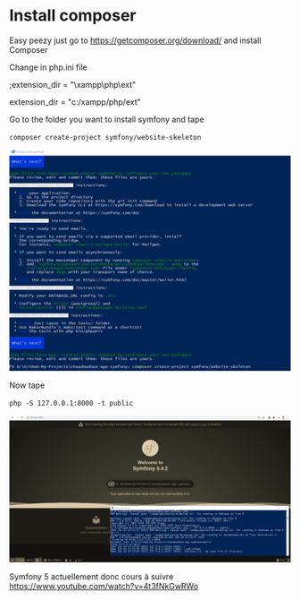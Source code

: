 # Install composer

Easy peezy just go to https://getcomposer.org/download/ and install Composer


Change in php.ini file

;extension_dir = "\xampp\php\ext"

extension_dir = "c:/xampp/php/ext"

Go to the folder you want to install symfony and tape

`composer create-project symfony/website-skeleton`

![](LOD8Annr20.png)

Now tape 

`php -S 127.0.0.1:8000 -t public`

![](hn0xVGtNQb.png)

Symfony 5 actuellement donc cours à suivre https://www.youtube.com/watch?v=4t3fNkGwRWo
